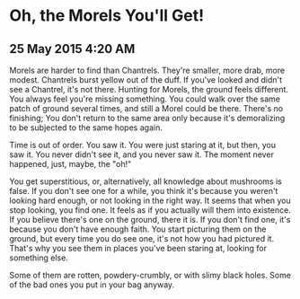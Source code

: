 # Oh, the Morels You'll Get!
## 25 May 2015 4:20 AM


Morels are harder to find than Chantrels. They're smaller, more drab, more modest. Chantrels burst yellow out of the duff. If you've looked and didn't see a Chantrel, it's not there. Hunting for Morels, the ground feels different. You always feel you're missing something. You could walk over the same patch of ground several times, and still a Morel could be there. There's no finishing; You don't return to the same area only because it's demoralizing to be subjected to the same hopes again.

Time is out of order. You saw it. You were just staring at it, but then, you saw it. You never didn't see it, and you never saw it. The moment never happened, just, maybe, the "oh!"

You get superstitious, or, alternatively, all knowledge about mushrooms is false. If you don't see one for a while, you think it's because you weren't looking hard enough, or not looking in the right way. It seems that when you stop looking, you find one. It feels as if you actually will them into existence. If you believe there's one on the ground, there it is. If you don't find one, it's because you don't have enough faith. You start picturing them on the ground, but every time you do see one, it's not how you had pictured it. That's why you see them in places you've been staring at, looking for something else.

Some of them are rotten, powdery-crumbly, or with slimy black holes. Some of the bad ones you put in your bag anyway.